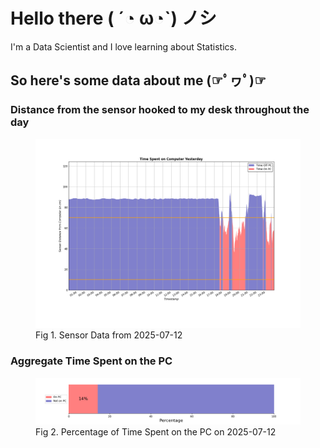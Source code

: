 
# Hello there ( ´◔ ω◔`) ノシ

I'm a Data Scientist and I love learning about Statistics.

## So here's some data about me (☞ﾟヮﾟ)☞


### Distance from the sensor hooked to my desk throughout the day
<figure>
  <picture>
    <source media="(prefers-color-scheme: dark)" srcset="Pi/readme/graphs/lineplot/dark-plot-2025-07-12.png">
    <source media="(prefers-color-scheme: light)" srcset="Pi/readme/graphs/lineplot/light-plot-2025-07-12.png">
    <img alt="Shows a black logo in light color mode and a white one in dark color mode." src="Pi/readme/graphs/lineplot/light-plot-2025-07-12.png">
  </picture>
  <figcaption>Fig 1. Sensor Data from 2025-07-12</figcaption>
</figure>



### Aggregate Time Spent on the PC
<figure>
  <picture>
    <source media="(prefers-color-scheme: dark)" srcset="Pi/readme/graphs/barplot/dark-plot-2025-07-12.png">
    <source media="(prefers-color-scheme: light)" srcset="Pi/readme/graphs/barplot/light-plot-2025-07-12.png">
    <img alt="Shows a black logo in light color mode and a white one in dark color mode." src="Pi/readme/graphs/barplot/light-plot-2025-07-12.png">
  </picture>
  <figcaption>Fig 2. Percentage of Time Spent on the PC on 2025-07-12</figcaption>
</figure>
